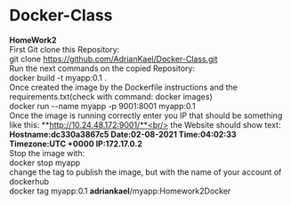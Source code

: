 # Docker-Class
**HomeWork2**<br/>
First Git clone this Repository:<br/>
    git clone https://github.com/AdrianKael/Docker-Class.git<br/>
Run the next commands on the copied Repository:<br/>
    docker build -t myapp:0.1 .<br/>
Once created the image by the Dockerfile instructions and the requirements.txt(check with command: docker images)<br/>
    docker run --name myapp -p 9001:8001 myapp:0.1<br/>
Once the image is running correctly enter you IP that should be something like this: **http://10.24.48.172:9001/**<br/>
the Website should show text: **Hostname:dc330a3867c5 Date:02-08-2021 Time:04:02:33 Timezone:UTC +0000 IP:172.17.0.2**<br/>
Stop the image with: <br/>
    docker stop myapp<br/>
change the tag to publish the image, but with the name of your account of dockerhub<br/>
    docker tag myapp:0.1 **adriankael**/myapp:Homework2Docker<br/>
